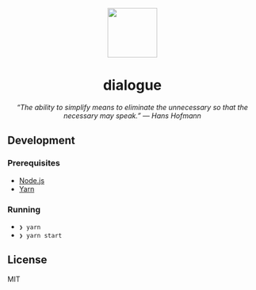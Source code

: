 <div align="center">
  <p>
    <img src="http://cdn.shopify.com/s/files/1/1061/1924/products/Speech_Bubble_Emoji_grande.png" width="100"/>
  </p>

  <h1>dialogue</h1>

<i>“The ability to simplify means to eliminate the unnecessary so that the necessary may speak.” — Hans Hofmann</i>

</div>

## Development

### Prerequisites

- [Node.js](https://nodejs.org/en)
- [Yarn](https://yarnpkg.com/en/)

### Running

- `❯ yarn`
- `❯ yarn start`

## License

MIT
